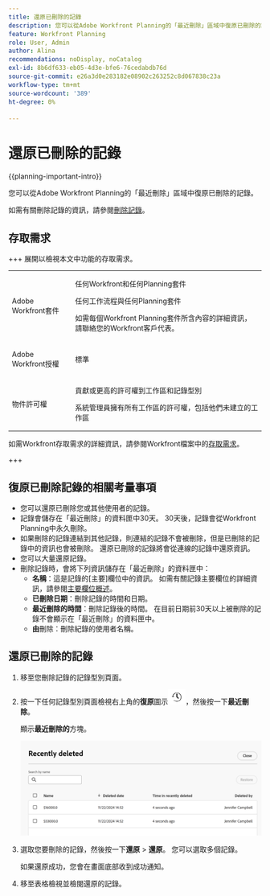 ```yaml
---
title: 還原已刪除的記錄
description: 您可以從Adobe Workfront Planning的「最近刪除」區域中復原已刪除的記錄。
feature: Workfront Planning
role: User, Admin
author: Alina
recommendations: noDisplay, noCatalog
exl-id: 8b6df633-eb05-4d3e-bfe6-76cedabdb76d
source-git-commit: e26a3d0e283182e08902c263252c8d067838c23a
workflow-type: tm+mt
source-wordcount: '389'
ht-degree: 0%

---
```


# 還原已刪除的記錄

<!--<span class="preview">The highlighted information on this page refers to functionality not yet generally available. It is available only in the Preview environment for all customers. After the monthly releases to Production, the same features are also available in the Production environment for customers who enabled fast releases. </span>   

<span class="preview">For information about fast releases, see [Enable or disable fast releases for your organization](/help/quicksilver/administration-and-setup/set-up-workfront/configure-system-defaults/enable-fast-release-process.md). </span> -->

{{planning-important-intro}}

您可以從Adobe Workfront Planning的「最近刪除」區域中復原已刪除的記錄。

如需有關刪除記錄的資訊，請參閱[刪除記錄](/help/quicksilver/planning/records/delete-records.md)。

## 存取需求

+++ 展開以檢視本文中功能的存取需求。 

<table style="table-layout:auto"> 
<col> 
</col> 
<col> 
</col> 
<tbody> 
    <tr> 
<tr> 
</tr>   
<tr> 
   <td role="rowheader"><p>Adobe Workfront套件</p></td> 
   <td> 
<p>任何Workfront和任何Planning套件</p> <p>任何工作流程與任何Planning套件</p>
<p>如需每個Workfront Planning套件所含內容的詳細資訊，請聯絡您的Workfront客戶代表。 </p> 
   </td> 
  <tr> 
   <td role="rowheader"><p>Adobe Workfront授權</p></td> 
   <td><p>標準</p>
   </td> 
  </tr> 
  <tr> 
   <td role="rowheader"><p>物件許可權</p></td> 
   <td>   <p>貢獻或更高的許可權到工作區和記錄型別  </p>  
   <p>系統管理員擁有所有工作區的許可權，包括他們未建立的工作區</p> </td> 
  </tr>   
</tbody> 
</table>

如需Workfront存取需求的詳細資訊，請參閱Workfront檔案中的[存取需求](/help/quicksilver/administration-and-setup/add-users/access-levels-and-object-permissions/access-level-requirements-in-documentation.md)。

+++   

<!--Old:
<table style="table-layout:auto"> 
<col> 
</col> 
<col> 
</col> 
<tbody> 
    <tr> 
<tr> 
<td> 
   <p> Products</p> </td> 
   <td> 
   <ul><li><p> Adobe Workfront</p></li> 
   <li><p> Adobe Workfront Planning<p></li></ul></td> 
  </tr>   
<tr> 
   <td role="rowheader"><p>Adobe Workfront plan*</p></td> 
   <td> 
<p>Any of the following Workfront plans:</p> 
<ul><li>Select</li> 
<li>Prime</li> 
<li>Ultimate</li></ul> 
<p>Workfront Planning is not available for legacy Workfront plans</p> 
   </td> 
<tr> 
   <td role="rowheader"><p>Adobe Workfront Planning package*</p></td> 
   <td> 
<p>Any </p> 
<p>For more information about what is included in each Workfront Planning plan, contact your Workfront account manager. </p> 
   </td> 
 <tr> 
   <td role="rowheader"><p>Adobe Workfront platform</p></td> 
   <td> 
<p>Your organization's instance of Workfront must be onboarded to the Adobe Unified Experience to be able to access Workfront Planning.</p> 
<p>For more information, see <a href="/help/quicksilver/workfront-basics/navigate-workfront/workfront-navigation/adobe-unified-experience.md">Adobe Unified Experience for Workfront</a>. </p> 
   </td> 
   </tr> 
  </tr> 
  <tr> 
   <td role="rowheader"><p>Adobe Workfront license*</p></td> 
   <td><p> Standard</p>
   <p>Workfront Planning is not available for legacy Workfront licenses</p> 
  </td> 
  </tr> 
  <tr> 
   <td role="rowheader"><p>Access level configuration</p></td> 
   <td> <p>There are no access level controls for Adobe Workfront Planning</p>   
</td> 
  </tr> 
<tr> 
   <td role="rowheader"><p>Object permissions</p></td> 
   <td>   <p>Contribute or higher permissions to a workspace and record type</a> </p>  
   <p>System Administrators have permissions to all workspaces, including the ones they did not create</p> </td> 
  </tr> 
</tbody> 
</table> -->

## 復原已刪除記錄的相關考量事項

* 您可以還原已刪除您或其他使用者的記錄。
* 記錄會儲存在「最近刪除」的資料匣中30天。 30天後，記錄會從Workfront Planning中永久刪除。
* 如果刪除的記錄連結到其他記錄，則連結的記錄不會被刪除，但是已刪除的記錄中的資訊也會被刪除。 還原已刪除的記錄將會從連線的記錄中還原資訊。
* 您可以大量還原記錄。
* 刪除記錄時，會將下列資訊儲存在「最近刪除」的資料匣中：
   * **名稱**：這是記錄的[主要]欄位中的資訊。 如需有關記錄主要欄位的詳細資訊，請參閱[主要欄位概述](/help/quicksilver/planning/fields/primary-field-overview.md)。
   * **已刪除日期**：刪除記錄的時間和日期。
   * **最近刪除的時間**：刪除記錄後的時間。 在目前日期前30天以上被刪除的記錄不會顯示在「最近刪除」的資料匣中。
   * **由**&#x200B;刪除：刪除紀錄的使用者名稱。

## 還原已刪除的記錄

1. 移至您刪除記錄的記錄型別頁面。
1. 按一下任何記錄型別頁面檢視右上角的&#x200B;**復原**&#x200B;圖示![復原圖示](assets/undo-icon.png)，然後按一下&#x200B;**最近刪除**。

   顯示&#x200B;**最近刪除的**&#x200B;方塊。

   ![最近刪除的方塊](assets/recently-deleted-box.png)

1. 選取您要刪除的記錄，然後按一下&#x200B;**還原** > **還原**。 您可以選取多個記錄。

   如果還原成功，您會在畫面底部收到成功通知。
1. 移至表格檢視並檢閱還原的記錄。
